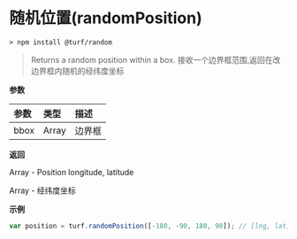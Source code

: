 # 随机位置(randomPosition)

```
> npm install @turf/random
```

> Returns a random position within a box.
> 接收一个边界框范围,返回在改边界框内随机的经纬度坐标

**参数**

| 参数 | 类型  | 描述   |
| :--- | :---- | :----- |
| bbox | Array | 边界框 |

**返回**

Array - Position longitude, latitude

Array - 经纬度坐标

**示例**

```js
var position = turf.randomPosition([-180, -90, 180, 90]); // [lng, lat]
```